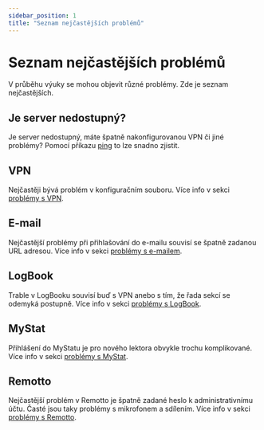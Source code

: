 ```yaml
---
sidebar_position: 1
title: "Seznam nejčastějších problémů"
---
```


# Seznam nejčastějších problémů

V průběhu výuky se mohou objevit různé problémy. Zde je seznam nejčastějších.

## Je server nedostupný?

Je server nedostupný, máte špatně nakonfigurovanou VPN či jiné problémy? Pomocí příkazu [ping](ping) to lze snadno zjistit.

## VPN

Nejčastěji bývá problém v konfiguračním souboru. Více info v sekci [problémy s VPN](../vpn/problems).

## E-mail

Nejčastější problémy při přihlašování do e-mailu souvisí se špatně zadanou URL adresou. Více info v sekci [problémy s e-mailem](../email/problems).

## LogBook

Trable v LogBooku souvisí buď s VPN anebo s tím, že řada sekcí se odemyká postupně. Více info v sekci [problémy s LogBook](../logbook/problems).

## MyStat

Přihlášení do MyStatu je pro nového lektora obvykle trochu komplikované. Více info v sekci [problémy s MyStat](../mystat/problems).

## Remotto

Nejčastější problém v Remotto je špatně zadané heslo k administrativnímu účtu. Časté jsou taky problémy s mikrofonem a sdílením. Více info v sekci [problémy s Remotto](../remotto/problems).
